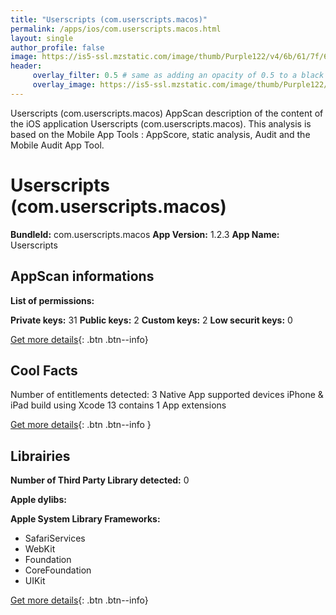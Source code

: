```yaml
---
title: "Userscripts (com.userscripts.macos)"
permalink: /apps/ios/com.userscripts.macos.html
layout: single
author_profile: false
image: https://is5-ssl.mzstatic.com/image/thumb/Purple122/v4/6b/61/7f/6b617ff8-5de8-0f97-a5f2-9aba576a231a/AppIcon-1x_U007emarketing-0-7-0-85-220.png/512x512bb.jpg
header: 
     overlay_filter: 0.5 # same as adding an opacity of 0.5 to a black background
     overlay_image: https://is5-ssl.mzstatic.com/image/thumb/Purple122/v4/6b/61/7f/6b617ff8-5de8-0f97-a5f2-9aba576a231a/AppIcon-1x_U007emarketing-0-7-0-85-220.png/512x512bb.jpg
---
```

Userscripts (com.userscripts.macos) AppScan description of the content of the iOS application Userscripts (com.userscripts.macos). This analysis is based on the Mobile App Tools : AppScore, static analysis, Audit and the Mobile Audit App Tool.

# Userscripts (com.userscripts.macos)

**BundleId:** com.userscripts.macos
**App Version:** 1.2.3
**App Name:** Userscripts


## AppScan informations 

**List of permissions:** 
  
  
**Private keys:** 31
**Public keys:** 2
**Custom keys:** 2
**Low securit keys:** 0
  
[Get more details](/pricing.html){: .btn .btn--info}

## Cool Facts

Number of entitlements detected: 3
Native App
supported devices iPhone & iPad
build using Xcode 13
contains 1 App extensions
  
[Get more details](/pricing.html){: .btn .btn--info }

## Librairies 
**Number of Third Party Library detected:** 0


**Apple dylibs:**


**Apple System Library Frameworks:**
- SafariServices
- WebKit
- Foundation
- CoreFoundation
- UIKit


  
[Get more details](/pricing.html){: .btn .btn--info}

